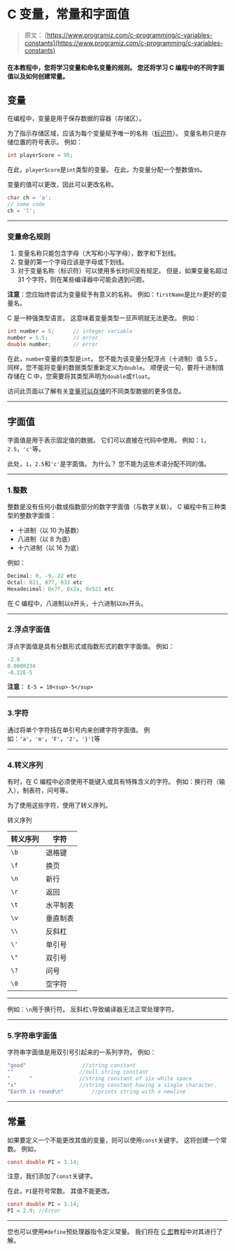 # C 变量，常量和字面值

> 原文： [https://www.programiz.com/c-programming/c-variables-constants](https://www.programiz.com/c-programming/c-variables-constants)

#### 在本教程中，您将学习变量和命名变量的规则。 您还将学习 C 编程中的不同字面值以及如何创建常量。

## 变量

在编程中，变量是用于保存数据的容器（存储区）。

为了指示存储区域，应该为每个变量赋予唯一的名称（[标识符](/c-programming/c-keywords-identifier "C Identifiers")）。 变量名称只是存储位置的符号表示。 例如：

```c
int playerScore = 95;
```

在此，`playerScore`是`int`类型的变量。 在此，为变量分配一个整数值`95`。

变量的值可以更改，因此可以更改名称。

```c
char ch = 'a';
// some code
ch = 'l';
```

* * *

### 变量命名规则

1.  变量名称只能包含字母（大写和小写字母），数字和下划线。
2.  变量的第一个字母应该是字母或下划线。
3.  对于变量名称（标识符）可以使用多长时间没有规定。 但是，如果变量名超过 31 个字符，则在某些编译器中可能会遇到问题。

**注意**：您应始终尝试为变量赋予有意义的名称。 例如：`firstName`是比`fn`更好的变量名。

C 是一种强类型语言。 这意味着变量类型一旦声明就无法更改。 例如：

```c
int number = 5;      // integer variable
number = 5.5;        // error
double number;       // error
```

在此，`number`变量的类型是`int`。 您不能为该变量分配浮点（十进制）值 5.5 。 同样，您不能将变量的数据类型重新定义为`double`。 顺便说一句，要将十进制值存储在 C 中，您需要将其类型声明为`double`或`float`。

访问此页面以了解有关[变量可以存储](/c-programming/c-data-types "C data types")的不同类型数据的更多信息。

* * *

## 字面值

字面值是用于表示固定值的数据。 它们可以直接在代码中使用。 例如：`1`，`2.5`，`'c'`等。

此处，`1`，`2.5`和`'c'`是字面值。 为什么？ 您不能为这些术语分配不同的值。

* * *

### 1.整数

整数是没有任何小数或指数部分的数字字面值（与数字关联）。 C 编程中有三种类型的整数字面值：

*   十进制（以 10 为基数）
*   八进制（以 8 为底）
*   十六进制（以 16 为底）

例如：

```c
Decimal: 0, -9, 22 etc
Octal: 021, 077, 033 etc
Hexadecimal: 0x7f, 0x2a, 0x521 etc
```

在 C 编程中，八进制以`0`开头，十六进制以`0x`开头。

* * *

### 2.浮点字面值

浮点字面值是具有分数形式或指数形式的数字字面值。 例如：

```c
-2.0
0.0000234
-0.22E-5
```

**注意**： `E-5 = 10<sup>-5</sup>`

* * *

### 3.字符

通过将单个字符括在单引号内来创建字符字面值。 例如：`'a'`，`'m'`，`'F'`，`'2'`，`'}'[`等

* * *

### 4.转义序列

有时，在 C 编程中必须使用不能键入或具有特殊含义的字符。 例如：换行符（输入），制表符，问号等。

为了使用这些字符，使用了转义序列。

转义序列

| 转义序列 | 字符 |
| --- | --- |
| `\b` | 退格键 |
| `\f` | 换页 |
| `\n` | 新行 |
| `\r` | 返回 |
| `\t` | 水平制表 |
| `\v` | 垂直制表 |
| `\\` | 反斜杠 |
| `\'` | 单引号 |
| `\"` | 双引号 |
| `\?` | 问号 |
| `\0` | 空字符 |

* * *

例如：`\n`用于换行符。 反斜杠`\`导致编译器无法正常处理字符。

* * *

### 5.字符串字面值

字符串字面值是用双引号引起来的一系列字符。 例如：

```c
"good"                  //string constant
""                     //null string constant
"      "               //string constant of six white space
"x"                    //string constant having a single character.
"Earth is round\n"         //prints string with a newline
```

* * *

## 常量

如果要定义一个不能更改其值的变量，则可以使用`const`关键字。 这将创建一个常数。 例如，

```c
const double PI = 3.14;
```

注意，我们添加了`const`关键字。

在此，`PI`是符号常数。 其值不能更改。

```c
const double PI = 3.14;
PI = 2.9; //Error
```

* * *

您也可以使用`#define`预处理器指令定义常量。 我们将在 [C 宏](/c-programming/c-preprocessor-macros "C Macros")教程中对其进行了解。